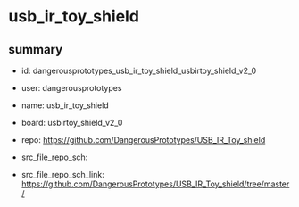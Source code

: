 # usb_ir_toy_shield
 
## summary 
* id: dangerousprototypes_usb_ir_toy_shield_usbirtoy_shield_v2_0
* user: dangerousprototypes
* name: usb_ir_toy_shield
* board: usbirtoy_shield_v2_0
* repo: https://github.com/DangerousPrototypes/USB_IR_Toy_shield



* src_file_repo_sch: 
* src_file_repo_sch_link: https://github.com/DangerousPrototypes/USB_IR_Toy_shield/tree/master/




